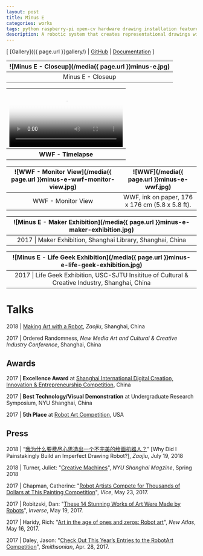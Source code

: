 ```yaml
---
layout: post
title: Minus E
categories: works
tags: python raspberry-pi open-cv hardware drawing installation featured
description: A robotic system that creates representational drawings with scribbles.
---
```


[ [Gallery]({{ page.url }}gallery/) \| [GitHub](https://github.com/minusetheartbot/minusetheartbot) \| [Documentation](https://jackbdu.wordpress.com/category/ima-capstone/) ]

<!--more-->

![Minus E - Closeup](/media{{ page.url }}minus-e.jpg) |
:----------: |
Minus E - Closeup |

<table style="width: 100%;">
  <thead><tr><th>
    <video controls width="100%" preload="auto" poster="/media{{ page.url }}minus-e-wwf-timelapse.jpg">
      <source src="/media{{ page.url }}minus-e-wwf-timelapse.mp4" type='video/mp4'>
    </video>
  </th></tr></thead>
  <tbody><tr style="text-align: center;"><th>
    WWF - Timelapse
  </th></tr></tbody>
</table>

![WWF - Monitor View](/media{{ page.url }}minus-e-wwf-monitor-view.jpg) | ![WWF](/media{{ page.url }}minus-e-wwf.jpg)
:----------: | :----------:
WWF - Monitor View | WWF, ink on paper, 176 x 176 cm (5.8 x 5.8 ft).

![Minus E - Maker Exhibition](/media{{ page.url }}minus-e-maker-exhibition.jpg) |
:----------: |
2017 \| Maker Exhibition, Shanghai Library, Shanghai, China |

![Minus E - Life Geek Exhibition](/media{{ page.url }}minus-e-life-geek-exhibition.jpg) |
:----------: |
2017 \| Life Geek Exhibition, USC-SJTU Insititue of Cultural & Creative Industry, Shanghai, China |

# Talks

2018 \| [Making Art with a Robot](https://www.bilibili.com/video/av27211915/), _Zaojiu_, Shanghai, China

2017 \| Ordered Randomness, _New Media Art and Cultural & Creative Industry Conference_, Shanghai, China

## Awards

2017 \| **Excellence Award** at [Shanghai International Digital Creation, Innovation & Entrepreneurship Competition](https://v.qq.com/x/page/a0620ky9lbx.html), China

2017 \| **Best Technology/Visual Demonstration** at Undergraduate Research Symposium, NYU Shanghai, China

2017 \| **5th Place** at [Robot Art Competition](https://robotart.org/2017-winners/), USA

## Press

2018 \| “[我为什么要费尽心思造出一个不完美的绘画机器人？](https://mp.weixin.qq.com/s/ZiTIpNLR9Vm13mw_fxWhGQ)” [Why Did I Painstakingly Build an Imperfect Drawing Robot?], _Zaojiu_, July 19, 2018

2018 \| Turner, Juliet: "[Creative Machines](https://cdn.shanghai.nyu.edu/sites/default/files/nyush_spring2018_english.pdf)", _NYU Shanghai Magzine_, Spring 2018

2017 \| Chapman, Catherine: "[Robot Artists Compete for Thousands of Dollars at This Painting Competition](https://creators.vice.com/en_au/article/xwqk3n/robot-artists-compete-for-thousands-of-dollars-at-this-painting-competition)", _Vice_, May 23, 2017.

2017 \| Robitzski, Dan: "[These 14 Stunning Works of Art Were Made by Robots](https://www.inverse.com/article/31847-2017-robot-art-competition-winners)", _Inverse_, May 19, 2017.

2017 \| Haridy, Rich: "[Art in the age of ones and zeros: Robot art](https://newatlas.com/art-ones-and-zeros-robotart-painting/49538/)", _New Atlas_, May 16, 2017.

2017 \| Daley, Jason: "[Check Out This Year’s Entries to the RobotArt Competition](https://www.smithsonianmag.com/smart-news/check-out-entries-years-robotart-competition-180963071/#PibviKXRXsyu1Sq7.99)", _Smithsonian_, Apr. 28, 2017.
